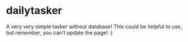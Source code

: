 # dailytasker
A very very simple tasker without database! This could be helpful to use, but remember, you can't update the page! :)
